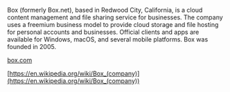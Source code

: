 Box (formerly Box.net), based in Redwood City, California, is a cloud content management and file sharing service for businesses. The company uses a freemium business model to provide cloud storage and file hosting for personal accounts and businesses. Official clients and apps are available for Windows, macOS, and several mobile platforms. Box was founded in 2005.  
[box.com](box.com)  
[https://en.wikipedia.org/wiki/Box_(company)](https://en.wikipedia.org/wiki/Box_(company))